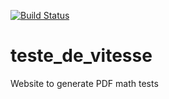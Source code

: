 [![Build Status](https://travis-ci.org/alexjh/teste_de_vitesse.png)](https://travis-ci.org/alexjh/teste_de_vitesse)

teste_de_vitesse
================

Website to generate PDF math tests
